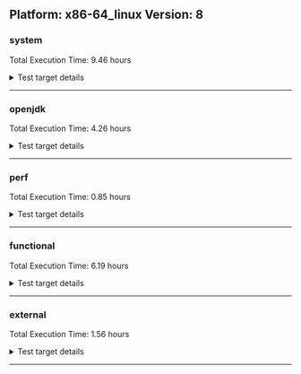 ## Platform: x86-64_linux Version: 8 

###  system
 Total Execution Time:  9.46  hours
<details><summary>Test target details</summary>

| Test Name | Time |
| --- | --- |
| TestJlmRemoteThreadAuth_0 | 750527.00  ms|
| TestIBMJlmRemoteMemoryAuth_SE80_Linux_1 | 749062.00  ms|
| TestIBMJlmRemoteMemoryAuth_SE80_Linux_0 | 747126.00  ms|
| TestJlmRemoteThreadAuth_1 | 739383.00  ms|
| TestJlmRemoteThreadNoAuth_0 | 726700.00  ms|
| TestJlmRemoteThreadNoAuth_1 | 714310.00  ms|
| TestIBMJlmRemoteMemoryNoAuth_SE80_Linux_1 | 709214.00  ms|
| TestIBMJlmRemoteMemoryNoAuth_SE80_Linux_0 | 708973.00  ms|
| MiniMix_aot_5m_0 | 683395.00  ms|
| TestJlmRemoteClassAuth_0 | 677194.00  ms|
| TestJlmRemoteClassAuth_1 | 663857.00  ms|
| TestJlmRemoteClassNoAuth_0 | 660915.00  ms|
| TestJlmRemoteClassNoAuth_1 | 648614.00  ms|
| SharedClasses.SCM23.MultiThreadMultiCL_1 | 617455.00  ms|
| SharedClasses.SCM23.MultiThreadMultiCL_0 | 611040.00  ms|
| SharedClasses.SCM23.MultiCL_0 | 506719.00  ms|
| SharedClasses.SCM23.MultiCL_1 | 459439.00  ms|
| ConcurrentLoadTest_5m_0 | 348553.00  ms|
| ConcurrentLoadTest_5m_1 | 348072.00  ms|
| MiniMix_5m_0 | 344667.00  ms|
| MiniMix_5m_1 | 342847.00  ms|
| MiniMix_5min_jdk8_0 | 339996.00  ms|
| DBBLoadTest_5m_0 | 309862.00  ms|
| DBBLoadTest_5m_1 | 309624.00  ms|
| NioLoadTest_5m_0 | 309441.00  ms|
| NioLoadTest_5m_1 | 308815.00  ms|
| LambdaLoadTest_J9_5m_0 | 304618.00  ms|
| LambdaLoadTest_J9_5m_1 | 304617.00  ms|
| LambdaLoadTest_CS_5m_0 | 304376.00  ms|
| MauveSingleInvocLoad_J9_5m_1 | 304347.00  ms|
| MauveSingleThrdLoad_J9_5m_0 | 304288.00  ms|
| MauveSingleInvocLoad_J9_5m_0 | 304278.00  ms|
| MauveSingleThrdLoad_J9_5m_1 | 304247.00  ms|
| LangLoadTest_5m_0 | 304137.00  ms|
| DaaLoadTest_daa1_5m_0 | 304058.00  ms|
| DaaLoadTest_daa1_5m_1 | 303953.00  ms|
| DaaLoadTest_daa2_5m_1 | 303949.00  ms|
| HeapHogLoadTest_5m_1 | 303927.00  ms|
| DaaLoadTest_daa1_CS_5m_0 | 303917.00  ms|
| ClassLoadingTest_CS_5m_0 | 303848.00  ms|
| DaaLoadTest_daa2_5m_0 | 303793.00  ms|
| DaaLoadTest_all_CS_5m_0 | 303759.00  ms|
| DaaLoadTest_daa2_CS_5m_0 | 303677.00  ms|
| DaaLoadTest_all_5m_0 | 303631.00  ms|
| DaaLoadTest_all_5m_1 | 303623.00  ms|
| HeapHogLoadTest_5m_0 | 303586.00  ms|
| DaaLoadTest_daa3_5m_0 | 303552.00  ms|
| ObjectTreeLoadTest_5m_0 | 303542.00  ms|
| MathLoadTest_autosimd_CS_5m_0 | 303464.00  ms|
| DaaLoadTest_daa3_5m_1 | 303454.00  ms|
| MathLoadTest_all_CS_5m_0 | 303432.00  ms|
| DaaLoadTest_daa3_CS_5m_0 | 303382.00  ms|
| MathLoadTest_bigdecimal_CS_5m_0 | 303349.00  ms|
| ObjectTreeLoadTest_5m_1 | 303201.00  ms|
| MauveMultiThrdLoad_5m_1 | 303191.00  ms|
| MauveMultiThrdLoad_5m_0 | 303123.00  ms|
| MathLoadTest_all_5m_1 | 303084.00  ms|
| MathLoadTest_all_5m_0 | 303076.00  ms|
| MauveSingleThrdLoad_HS_5m_0 | 302945.00  ms|
| MauveSingleThrdLoad_HS_5m_1 | 302898.00  ms|
| LambdaLoadTest_HS_5m_0 | 302805.00  ms|
| ClassLoadingTest_5m_1 | 302802.00  ms|
| MauveSingleInvocLoad_HS_5m_0 | 302795.00  ms|
| MauveSingleInvocLoad_HS_5m_1 | 302782.00  ms|
| MathLoadTest_autosimd_5m_1 | 302755.00  ms|
| MathLoadTest_bigdecimal_5m_1 | 302741.00  ms|
| ClassLoadingTest_5m_0 | 302722.00  ms|
| MathLoadTest_autosimd_5m_0 | 302700.00  ms|
| MathLoadTest_bigdecimal_5m_0 | 302695.00  ms|
| LambdaLoadTest_HS_5m_1 | 302673.00  ms|
| LangLoadTest_5m_1 | 301449.00  ms|
| UtilLoadTest_5m_0 | 294138.00  ms|
| UtilLoadTest_5m_1 | 294115.00  ms|
| SharedClasses.SCM01.MultiThreadMultiCL_1 | 270005.00  ms|
| HCRLateAttachWorkload_0 | 265465.00  ms|
| HCRLateAttachWorkload_1 | 258864.00  ms|
| SharedClasses.SCM01.MultiThreadMultiCL_0 | 254239.00  ms|
| SharedClasses.SCM23.MultiThread_0 | 252165.00  ms|
| SharedClasses.SCM23.MultiThread_1 | 238577.00  ms|
| TestJlmRemoteMemoryAuth_0 | 205657.00  ms|
| TestJlmRemoteMemoryNoAuth_0 | 193947.00  ms|
| TestJlmRemoteMemoryAuth_1 | 191002.00  ms|
| TestJlmRemoteMemoryNoAuth_1 | 180914.00  ms|
| ConcurrentLoadTest_0 | 165425.00  ms|
| TestJlmRemoteNotifierProxyAuth_0 | 148695.00  ms|
| TestJlmRemoteNotifierProxyAuth_1 | 146176.00  ms|
| SharedClasses.SCM01.SingleCL_0 | 136495.00  ms|
| NioLoadTest_0 | 135905.00  ms|
| SharedClassesAPI_0 | 135678.00  ms|
| SharedClassesAPI_1 | 131887.00  ms|
| SC_Softmx_UpDown_1 | 119411.00  ms|
| SC_Softmx_UpDown_0 | 119238.00  ms|
| SC_Softmx_Increase_1 | 109189.00  ms|
| SC_Softmx_Increase_0 | 108882.00  ms|
| SC_Softmx_JitAot_Linux_0 | 106855.00  ms|
| SC_Softmx_JitAot_Linux_1 | 104853.00  ms|
| SharedClasses.SCM01.MultiCL_0 | 104775.00  ms|
| MathLoadTest_all_0 | 104656.00  ms|
| SharedClasses.SCM01.MultiCL_1 | 103950.00  ms|
| SharedClasses.SCM01.MultiThread_0 | 75041.00  ms|
| MauveMultiThrdLoad_0 | 69778.00  ms|
| SharedClasses.SCM01.MultiThread_1 | 69701.00  ms|
| TestIBMJlmRemoteClassAuth_SE80_Linux_0 | 64729.00  ms|
| TestIBMJlmRemoteClassAuth_SE80_Linux_1 | 64155.00  ms|
| MathLoadTest_bigdecimal_0 | 63211.00  ms|
| MauveSingleThrdLoad_HS_0 | 56932.00  ms|
| ParallelStreamsLoadTest_CS_0 | 48761.00  ms|
| SharedClasses.SCM23.SingleCL_0 | 48498.00  ms|
| ParallelStreamsLoadTest_J9_0 | 46532.00  ms|
| SharedClasses.SCM23.SingleCL_1 | 45570.00  ms|
| ParallelStreamsLoadTest_J9_1 | 44896.00  ms|
| TestIBMJlmRemoteClassNoAuth_SE80_Linux_0 | 44878.00  ms|
| TestIBMJlmRemoteClassNoAuth_SE80_Linux_1 | 44085.00  ms|
| ClassLoadingTest_0 | 42823.00  ms|
| LockingLoadTest_0 | 32784.00  ms|
| LockingLoadTest_1 | 32137.00  ms|
| SharedClasses.SCM01.SingleCL_1 | 31843.00  ms|
| SharedClassesWorkload_1 | 28795.00  ms|
| SharedClassesWorkload_0 | 28785.00  ms|
| TestJlmLocal_0 | 27223.00  ms|
| TestJlmLocal_1 | 26758.00  ms|
| ParallelStreamsLoadTest_HS_1 | 26080.00  ms|
| ParallelStreamsLoadTest_HS_0 | 24172.00  ms|
| OAuthTest_0 | 18942.00  ms|
| LangLoadTest_0 | 16313.00  ms|
| UtilLoadTest_0 | 12852.00  ms|
| DirectByteBufferLoadTest_0 | 8383.00  ms|
| MauveSingleInvocLoad_HS_0 | 5206.00  ms|
| MathLoadTest_autosimd_0 | 5193.00  ms|
| jcstress_SampleTestBench_0 | 4789.00  ms|
| LambdaLoadTest_Hotspot_0 | 2254.00  ms|
| TestIBMJlmLocal_0 | 2194.00  ms|
| TestIBMJlmLocal_1 | 2132.00  ms|
| MachineInfo_0 | 532.00  ms|
| UtilLoadTest_2 | 29.00  ms|
| ConcurrentLoadTest_1 | 29.00  ms|
| LangLoadTest_2 | 29.00  ms|
| UtilLoadTest_1 | 29.00  ms|
| ConcurrentLoadTest_2 | 29.00  ms|
| MathLoadTest_all_2 | 29.00  ms|
| MathLoadTest_all_1 | 29.00  ms|
| DirectByteBufferLoadTest_2 | 29.00  ms|
| LangLoadTest_1 | 29.00  ms|
| DirectByteBufferLoadTest_1 | 28.00  ms|
| ClassLoadingTest_2 | 22.00  ms|
| NioLoadTest_2 | 22.00  ms|
| MauveSingleThrdLoad_HS_2 | 22.00  ms|
| NioLoadTest_1 | 21.00  ms|
| MathLoadTest_bigdecimal_1 | 20.00  ms|
| LambdaLoadTest_Hotspot_1 | 20.00  ms|
| JdiTest_1 | 19.00  ms|
| JdiTest_0 | 19.00  ms|
| JdiTest_2 | 19.00  ms|
| MauveMultiThrdLoad_2 | 19.00  ms|
| MathLoadTest_bigdecimal_2 | 19.00  ms|
| MathLoadTest_autosimd_1 | 19.00  ms|
| TestJlmRemoteMemoryAuth_2 | 18.00  ms|
| TestJlmRemoteMemoryNoAuth_2 | 18.00  ms|
| MauveSingleThrdLoad_HS_1 | 18.00  ms|
| MauveMultiThrdLoad_CS_5m_0 | 17.00  ms|
| MauveSingleInvocLoad_CS_5m_0 | 17.00  ms|
| ClassLoadingTest_1 | 17.00  ms|
| MathLoadTest_autosimd_2 | 17.00  ms|
| MauveSingleInvocLoad_HS_2 | 17.00  ms|
| MauveMultiThrdLoad_1 | 17.00  ms|
| LambdaLoadTest_Hotspot_2 | 17.00  ms|
| MauveSingleThrdLoad_CS_5m_0 | 16.00  ms|
| MauveSingleInvocLoad_HS_1 | 16.00  ms|
| MathLoadTest_bigdecimal_5m_2 | 15.00  ms|
| MauveSingleInvocLoad_HS_5m_2 | 15.00  ms|
| NioLoadTest_5m_2 | 15.00  ms|
| LambdaLoadTest_HS_5m_2 | 15.00  ms|
| MathLoadTest_all_5m_2 | 15.00  ms|
| MauveSingleThrdLoad_HS_5m_2 | 15.00  ms|
| MathLoadTest_autosimd_5m_2 | 15.00  ms|
| ParallelStreamsLoadTest_HS_2 | 14.00  ms|
| TestJlmRemoteNotifierProxyAuth_2 | 14.00  ms|
| TestIBMJlmRemoteClassAuth_SE80_0 | 14.00  ms|
| TestJlmLocal_2 | 14.00  ms|
| ClassLoadingTest_5m_2 | 14.00  ms|
| LangLoadTest_5m_2 | 14.00  ms|
| LockingLoadTest_2 | 14.00  ms|
| TestJlmRemoteThreadAuth_2 | 14.00  ms|
| MauveMultiThrdLoad_5m_2 | 14.00  ms|
| TestJlmRemoteClassAuth_2 | 14.00  ms|
| TestJlmRemoteClassNoAuth_2 | 14.00  ms|
| TestJlmRemoteThreadNoAuth_2 | 14.00  ms|
| UtilLoadTest_5m_2 | 14.00  ms|
| ConcurrentLoadTest_5m_2 | 14.00  ms|
| HCRLateAttachWorkload_2 | 14.00  ms|
| MiniMix_5m_2 | 14.00  ms|
| DBBLoadTest_5m_2 | 13.00  ms|
| TestIBMJlmRemoteClassNoAuth_SE80_1 | 13.00  ms|
| TestIBMJlmRemoteMemoryAuth_SE80_1 | 13.00  ms|
| TestIBMJlmRemoteClassAuth_SE80_1 | 13.00  ms|
| TestIBMJlmRemoteClassNoAuth_SE80_0 | 13.00  ms|
| TestIBMJlmRemoteMemoryNoAuth_SE80_0 | 13.00  ms|
| TestIBMJlmRemoteMemoryAuth_SE80_0 | 12.00  ms|
| TestIBMJlmRemoteMemoryNoAuth_SE80_1 | 12.00  ms|
| SC_Softmx_JitAot_0 | 12.00  ms|
| SC_Softmx_JitAot_1 | 12.00  ms|
</details>

---

###  openjdk
 Total Execution Time:  4.26  hours
<details><summary>Test target details</summary>

| Test Name | Time |
| --- | --- |
| jdk_security3_1 | 1005600.00  ms|
| jdk_security3_0 | 998260.00  ms|
| hotspot_jre_1 | 876624.00  ms|
| hotspot_jre_0 | 805754.00  ms|
| jdk_jfr_0 | 675974.00  ms|
| jdk_util_0 | 674450.00  ms|
| jdk_util_1 | 668450.00  ms|
| jdk_other_1 | 642613.00  ms|
| jdk_other_0 | 600962.00  ms|
| jdk_jfr_1 | 589031.00  ms|
| jdk_nio_0 | 375643.00  ms|
| dragonwell8_elastic-heap_hotspot_0 | 370550.00  ms|
| jdk_rmi_1 | 367770.00  ms|
| jdk_net_1 | 349042.00  ms|
| jdk_rmi_0 | 339552.00  ms|
| jdk_net_0 | 326950.00  ms|
| jdk_nio_1 | 319295.00  ms|
| hotspot_custom_0 | 303627.00  ms|
| hotspot_custom_1 | 303327.00  ms|
| jdk_lang_1 | 258833.00  ms|
| jdk_jmx_0 | 240671.00  ms|
| jdk_lang_0 | 237520.00  ms|
| jdk_tools_1 | 222210.00  ms|
| jdk_tools_0 | 216656.00  ms|
| jdk_security4_1 | 191545.00  ms|
| jdk_jmx_1 | 190984.00  ms|
| jdk_security4_0 | 189210.00  ms|
| jdk_beans_1 | 186178.00  ms|
| jdk_jdi_jdk8_0 | 182319.00  ms|
| jdk_jdi_jdk8_1 | 181207.00  ms|
| jdk_beans_0 | 180316.00  ms|
| jdk_instrument_0 | 163924.00  ms|
| dragonwell8_jwarmup_hotspot_0 | 137831.00  ms|
| jdk_imageio_0 | 132709.00  ms|
| jdk_imageio_1 | 132346.00  ms|
| jdk_security1_0 | 121351.00  ms|
| jdk_math_0 | 117335.00  ms|
| jdk_instrument_1 | 116031.00  ms|
| jdk_math_1 | 113238.00  ms|
| jdk_security2_0 | 103415.00  ms|
| jdk_jdi_0 | 100802.00  ms|
| jdk_security2_1 | 98075.00  ms|
| jdk_time_0 | 96945.00  ms|
| jdk_security1_1 | 96602.00  ms|
| jdk_time_1 | 83377.00  ms|
| jdk_io_1 | 63766.00  ms|
| jdk_management_0 | 62940.00  ms|
| jdk_io_0 | 62473.00  ms|
| dragonwell8_feature_jdk0_0 | 61873.00  ms|
| dragonwell8_elastic-heap_jdk_0 | 56788.00  ms|
| jdk_management_1 | 52694.00  ms|
| dragonwell8_feature_jdk1_0 | 47384.00  ms|
| jdk_text_1 | 43821.00  ms|
| dragonwell8_tenant_hotspot_0 | 39720.00  ms|
| jdk_text_0 | 39506.00  ms|
| dragonwell8_tenant_jdk_0 | 26306.00  ms|
| jdk_custom_0 | 23113.00  ms|
| dragonwell8_feature_jdk2_0 | 22833.00  ms|
| jdk_custom_1 | 21872.00  ms|
| dragonwell8_feature_jdk3_0 | 9058.00  ms|
| langtools_custom_1 | 5198.00  ms|
| langtools_custom_0 | 5006.00  ms|
| hotspot_compiler_0 | 2666.00  ms|
| hotspot_runtime_0 | 2648.00  ms|
| hotspot_runtime_1 | 2606.00  ms|
| hotspot_serviceability_0 | 2496.00  ms|
| hotspot_compiler_1 | 2488.00  ms|
| hotspot_gc_0 | 2445.00  ms|
| hotspot_gc_1 | 2435.00  ms|
| hotspot_serviceability_1 | 2295.00  ms|
| hotspot_all_0 | 1629.00  ms|
| jdk_swing_2 | 26.00  ms|
| jdk_swing_0 | 25.00  ms|
| jdk_2d_1 | 24.00  ms|
| jdk_awt_0 | 24.00  ms|
| jdk_awt_2 | 24.00  ms|
| jdk_sound_1 | 24.00  ms|
| hotspot_serviceability_2 | 21.00  ms|
| jdk_time_2 | 20.00  ms|
| jdk_management_2 | 20.00  ms|
| hotspot_jre_2 | 19.00  ms|
| jdk_jfr_2 | 19.00  ms|
| jdk_2d_0 | 18.00  ms|
| jdk_rmi_2 | 18.00  ms|
| jdk_2d_2 | 18.00  ms|
| jdk_instrument_2 | 18.00  ms|
| jdk_security4_2 | 18.00  ms|
| jdk_nio_2 | 18.00  ms|
| jdk_security2_2 | 17.00  ms|
| jdk_awt_1 | 17.00  ms|
| jdk_custom_2 | 16.00  ms|
| jdk_jdi_jdk8_2 | 16.00  ms|
| langtools_custom_2 | 16.00  ms|
| jdk_sound_0 | 16.00  ms|
| jdk_math_2 | 16.00  ms|
| jdk_sound_2 | 16.00  ms|
| hotspot_compiler_2 | 16.00  ms|
| jdk_swing_1 | 15.00  ms|
| jdk_lang_2 | 15.00  ms|
| jdk_util_2 | 15.00  ms|
| hotspot_custom_2 | 15.00  ms|
| hotspot_gc_2 | 14.00  ms|
| jdk_net_2 | 14.00  ms|
| jdk_jmx_2 | 14.00  ms|
| jdk_io_2 | 13.00  ms|
| jdk_beans_2 | 13.00  ms|
| jdk_tools_2 | 13.00  ms|
| jdk_security1_2 | 13.00  ms|
| jdk_security3_2 | 13.00  ms|
| jdk_imageio_2 | 13.00  ms|
| jdk_other_2 | 12.00  ms|
| jdk_text_2 | 11.00  ms|
| hotspot_runtime_2 | 11.00  ms|
| hotspot_all_2 | 10.00  ms|
| jdk_jdi_2 | 10.00  ms|
| hotspot_all_1 | 9.00  ms|
| jdk_jdi_1 | 9.00  ms|
</details>

---

###  perf
 Total Execution Time:  0.85  hours
<details><summary>Test target details</summary>

| Test Name | Time |
| --- | --- |
| IdleMicrobenchmark_J9_0 | 395657.00  ms|
| IdleMicrobenchmark_HS_0 | 393632.00  ms|
| renaissance-movie-lens_0 | 331428.00  ms|
| renaissance-als_0 | 299285.00  ms|
| renaissance-fj-kmeans_0 | 248977.00  ms|
| renaissance-future-genetic_0 | 221219.00  ms|
| renaissance-db-shootout_0 | 196697.00  ms|
| renaissance-chi-square_0 | 141967.00  ms|
| renaissance-gauss-mix_0 | 133770.00  ms|
| renaissance-mnemonics_0 | 130939.00  ms|
| renaissance-par-mnemonics_0 | 117765.00  ms|
| renaissance-dec-tree_0 | 106627.00  ms|
| renaissance-philosophers_0 | 81108.00  ms|
| renaissance-finagle-http_0 | 68391.00  ms|
| renaissance-log-regression_0 | 60206.00  ms|
| renaissance-scala-kmeans_0 | 47363.00  ms|
| dacapo-eclipse_0 | 35285.00  ms|
| dacapo-h2_0 | 16825.00  ms|
| dacapo-jython_0 | 14936.00  ms|
| dacapo-avrora_0 | 6986.00  ms|
| dacapo-sunflow_0 | 5454.00  ms|
| dacapo-xalan_0 | 4480.00  ms|
| dacapo-pmd_0 | 3202.00  ms|
| dacapo-fop_0 | 2351.00  ms|
| dacapo-luindex_0 | 2078.00  ms|
| renaissance-finagle-chirper_0 | 18.00  ms|
| renaissance-akka-uct_0 | 17.00  ms|
| dacapo-lusearch-fix_0 | 16.00  ms|
| dacapo-tomcat_0 | 15.00  ms|
| renaissance-naive-bayes_0 | 12.00  ms|
</details>

---

###  functional
 Total Execution Time:  6.19  hours
<details><summary>Test target details</summary>

| Test Name | Time |
| --- | --- |
| cmdLineTester_vmRuntimeState_0 | 1330756.00  ms|
| SyntheticGCWorkload_concurrentSlackAuto_100k_J9_0 | 1209202.00  ms|
| SyntheticGCWorkload_concurrentSlackAuto_10M_J9_0 | 1208234.00  ms|
| testJITServer_0 | 703106.00  ms|
| testJITServer_1 | 702865.00  ms|
| testSoftMxDisclaimMemory_3 | 662206.00  ms|
| testSCCacheManagement_0 | 632073.00  ms|
| testSoftMxDisclaimMemory_LP4k_3 | 618493.00  ms|
| testDefaultDisclaimMemory_3 | 617324.00  ms|
| SyntheticGCWorkload_DoubleMap_J9_0 | 600649.00  ms|
| threadMXBeanTestSuite2_1 | 343284.00  ms|
| threadMXBeanTestSuite2_2 | 341683.00  ms|
| threadMXBeanTestSuite2_3 | 340809.00  ms|
| threadMXBeanTestSuite2_0 | 340425.00  ms|
| cmdLineTester_GCRegressionTests_3 | 254216.00  ms|
| cmdLineTester_GCRegressionTests_2 | 251909.00  ms|
| cmdLineTester_GCRegressionTests_0 | 250421.00  ms|
| cmdLineTester_GCRegressionTests_1 | 249927.00  ms|
| cmdLineTester_jvmtitests_hcr_OSRG_nongold_SE80_2 | 227467.00  ms|
| cmdLineTester_jvmtitests_hcr_SE80_3 | 202973.00  ms|
| cmdLineTester_jvmtitests_hcr_OSRG_nongold_SE80_0 | 189026.00  ms|
| cmdLineTester_verbosetest_4 | 184510.00  ms|
| J9vmTest_1 | 174797.00  ms|
| J9vmTest_3 | 171736.00  ms|
| J9vmTest_2 | 171397.00  ms|
| J9vmTest_4 | 167093.00  ms|
| J9vmTest_0 | 166287.00  ms|
| cmdLineTester_verbosetest_5 | 164149.00  ms|
| J9vmTest_5 | 160811.00  ms|
| cmdLineTester_jvmtitests_hcr_OSRG_nongold_SE80_3 | 126225.00  ms|
| cmdLineTester_jvmtitests_hcr_OSRG_nongold_SE80_4 | 125991.00  ms|
| cmdLineTester_jvmtitests_hcr_OSRG_nongold_SE80_1 | 125501.00  ms|
| jit_tr_0 | 123544.00  ms|
| TestArrayCopy_1 | 121027.00  ms|
| TestArrayCopy_3 | 121023.00  ms|
| TestArrayCopy_openj9_none_SCC_0 | 121016.00  ms|
| TestArrayCopy_2 | 121011.00  ms|
| TestArrayCopy_openj9_none_SCC_1 | 120996.00  ms|
| TestArrayCopy_openj9_none_SCC_3 | 120972.00  ms|
| TestArrayCopy_0 | 120966.00  ms|
| TestArrayCopy_openj9_none_SCC_2 | 120957.00  ms|
| SharedCPEntryInvokerTests_2 | 120762.00  ms|
| cmdLineTester_verbosetest_1 | 117339.00  ms|
| cmdLineTester_verbosetest_6 | 104717.00  ms|
| cmdLineTester_verbosetest_2 | 99159.00  ms|
| MBCS_Tests_charsets8_0 | 95528.00  ms|
| cmdLineTester_verbosetest_3 | 91971.00  ms|
| cmdLineTester_verbosetest_0 | 91565.00  ms|
| MBCS_Tests_charsets_0 | 89375.00  ms|
| cmdLineTester_decompilationTests_nongold_1 | 88525.00  ms|
| cmdLineTester_fieldwatchtests_0 | 85977.00  ms|
| cmdLineTester_decompilationTests_0 | 84424.00  ms|
| cmdLineTester_decompilationTests_nongold_2 | 84360.00  ms|
| gc_rwlocktest_0 | 80254.00  ms|
| cmdLineTester_pltest_j9sig_ext_0 | 78327.00  ms|
| cmdLineTester_decompilationTests_1 | 77689.00  ms|
| cmdLineTester_jvmtitests_5 | 72608.00  ms|
| cmdLineTester_jvmtitests_4 | 72188.00  ms|
| cmdLineTester_pltest_0 | 69639.00  ms|
| testSoftMxDisclaimMemory_2 | 67401.00  ms|
| testOSMXBeanLocal_1 | 65968.00  ms|
| testOSMXBeanLocal_0 | 65914.00  ms|
| cmdLineTester_classesdbgddrext_0 | 63132.00  ms|
| cmdLineTester_shrcdbgddrext_0 | 63087.00  ms|
| cmdLineTester_shrcdbgddrext_1 | 61842.00  ms|
| testGuestOSMXBeanRemote_1 | 61331.00  ms|
| testOSMXBeanRemote_1 | 61318.00  ms|
| regressionBucketDefault_0 | 61223.00  ms|
| testGuestOSMXBeanRemote_0 | 61179.00  ms|
| testOSMXBeanRemote_0 | 61172.00  ms|
| regressionBucketDefault_1 | 61170.00  ms|
| cmdLineTester_loopReduction_0 | 60177.00  ms|
| cmdLineTester_classesdbgddrext_1 | 59757.00  ms|
| cmdLineTester_jvmtitests_8 | 57285.00  ms|
| cmdLineTester_jvmtitests_7 | 56439.00  ms|
| cmdLineTester_jvmtitests_0 | 56048.00  ms|
| cmdLineTester_jvmtitests_6 | 55671.00  ms|
| StringPeepholeTest_0 | 53290.00  ms|
| testSoftMxDisclaimMemory_1 | 52074.00  ms|
| jit_hw_0 | 51889.00  ms|
| cmdLineTester_jython_6 | 50772.00  ms|
| cmdLineTester_jython_3 | 50400.00  ms|
| cmdLineTester_decompilationTests_nongold_3 | 49554.00  ms|
| testSoftMxDisclaimMemory_LP4k_1 | 49406.00  ms|
| testvmcheck_3 | 49022.00  ms|
| testvmcheck_6 | 48678.00  ms|
| testvmcheck_5 | 48307.00  ms|
| cmdLineTester_decompilationTests_nongold_0 | 48131.00  ms|
| JCL_Test_SE80_2 | 48090.00  ms|
| testvmcheck_2 | 47982.00  ms|
| testvmcheck_1 | 47970.00  ms|
| testvmcheck_0 | 47687.00  ms|
| testvmcheck_4 | 47651.00  ms|
| JCL_Test_SE80_0 | 47268.00  ms|
| JCL_Test_SE80_1 | 46609.00  ms|
| testSoftMxDisclaimMemory_LP4k_2 | 40932.00  ms|
| ThreadRegressionTests_3 | 40676.00  ms|
| ThreadRegressionTests_2 | 40644.00  ms|
| ThreadRegressionTests_0 | 40497.00  ms|
| ThreadRegressionTests_4 | 40467.00  ms|
| jsr292Test_JitCount0_jdk8_0 | 39857.00  ms|
| SCURLClassLoaderTests_SE80_0 | 39379.00  ms|
| SCURLClassLoaderNPTests_SE80_0 | 39114.00  ms|
| cmdLineTester_jvmtitests_2 | 38841.00  ms|
| SCURLClassLoaderNPTests_SE80_1 | 38776.00  ms|
| SCURLClassLoaderTests_SE80_1 | 38712.00  ms|
| cmdLineTester_jvmtitests_1 | 38612.00  ms|
| jit_vich_0 | 38159.00  ms|
| TestFlushReflectionCache_SE80_2 | 38132.00  ms|
| SharedClassesSysVTesting_0 | 37827.00  ms|
| cmdLineTester_jvmtitests_debug_1 | 36497.00  ms|
| cmdLineTester_jvmtitests_debug_openj9_none_SCC_1 | 35906.00  ms|
| threadMXBeanTestSuite1_6 | 35415.00  ms|
| threadMXBeanTestSuite1_7 | 35299.00  ms|
| threadMXBeanTestSuite1_4 | 34927.00  ms|
| threadMXBeanTestSuite1_5 | 34680.00  ms|
| threadMXBeanTimedParkTest_2 | 34456.00  ms|
| threadMXBeanTimedParkTest_1 | 34424.00  ms|
| threadMXBeanTimedParkTest_0 | 34334.00  ms|
| threadMXBeanTimedParkTest_3 | 34300.00  ms|
| TestAttachAPI_SE80_0 | 33673.00  ms|
| cmdLineTester_jvmtitests_debug_10 | 33014.00  ms|
| cmdLineTester_jvmtitests_debug_4 | 32839.00  ms|
| cmdLineTester_jvmtitests_debug_5 | 32586.00  ms|
| TestRefreshGCSpecialClassesCache_BCI_EXTENDED_HCR_JIT_ON_SE80_0 | 32565.00  ms|
| TestRefreshGCSpecialClassesCache_BCI_FAST_HCR_JIT_ON_SE80_0 | 32166.00  ms|
| cmdLineTester_jvmtitests_debug_8 | 32085.00  ms|
| cmdLineTester_jvmtitests_debug_3 | 31817.00  ms|
| cmdLineTester_jvmtitests_debug_6 | 31812.00  ms|
| cmdLineTester_jvmtitests_debug_openj9_none_SCC_3 | 31750.00  ms|
| cmdLineTester_jvmtitests_hcr_SE80_6 | 31706.00  ms|
| cmdLineTester_jvmtitests_debug_11 | 31676.00  ms|
| cmdLineTester_jvmtitests_debug_openj9_none_SCC_4 | 31659.00  ms|
| cmdLineTester_jvmtitests_hcr_SE80_7 | 31416.00  ms|
| cmdLineTester_callsitedbgddrext_openj9_0 | 31244.00  ms|
| cmdLineTester_jvmtitests_debug_openj9_none_SCC_5 | 31083.00  ms|
| TestRefreshGCSpecialClassesCache_NOBCI_JIT_ON_SE80_0 | 31023.00  ms|
| cmdLineTester_fastClassHashTable_0 | 30951.00  ms|
| cmdLineTester_jvmtitests_debug_7 | 30770.00  ms|
| cmdLineTester_jvmtitests_debug_openj9_none_SCC_10 | 30711.00  ms|
| cmdLineTester_jvmtitests_debug_openj9_none_SCC_8 | 30619.00  ms|
| cmdLineTester_jvmtitests_debug_openj9_none_SCC_11 | 30425.00  ms|
| cmdLineTester_jvmtitests_debug_openj9_none_SCC_6 | 30384.00  ms|
| cmdLineTester_jvmtitests_debug_openj9_none_SCC_7 | 30026.00  ms|
| testSoftMxDisclaimMemory_LP4k_0 | 28625.00  ms|
| cmdLineTest_J9test_common_0 | 27182.00  ms|
| jit_jar_0 | 26384.00  ms|
| cmdLineTester_jvmtitests_hcr_SE80_4 | 26261.00  ms|
| cmdLineTester_jvmtitests_hcr_SE80_9 | 26190.00  ms|
| cmdLineTester_jvmtitests_hcr_SE80_2 | 26103.00  ms|
| cmdLineTester_jvmtitests_hcr_SE80_8 | 26061.00  ms|
| cmdLineTester_jvmtitests_hcr_SE80_1 | 26011.00  ms|
| TestJcmd_0 | 25956.00  ms|
| cmdLineTester_jvmtitests_hcr_SE80_10 | 25790.00  ms|
| cmdLineTester_jvmtitests_hcr_SE80_0 | 24660.00  ms|
| cmdLineTester_XcheckJNI_0 | 24524.00  ms|
| VmArgumentTests_0 | 24502.00  ms|
| cmdLineTester_locales_0 | 23810.00  ms|
| testRASAPI_0 | 23598.00  ms|
| cmdLineTester_GCRegressionTests_Mode301_0 | 23312.00  ms|
| cmdLineTester_SCHelperCompatTests_unix_0 | 23303.00  ms|
| cmdLineTester_SCHelperCompatTests_unix_1 | 23244.00  ms|
| JCL_Test_JITHelpers_SE80_1 | 22850.00  ms|
| threadMXBeanTestSuite1_1 | 22665.00  ms|
| threadMXBeanTestSuite1_2 | 22628.00  ms|
| threadMXBeanTestSuite1_0 | 22469.00  ms|
| threadMXBeanTestSuite1_3 | 22450.00  ms|
| JCL_Test_JITHelpers_SE80_0 | 21698.00  ms|
| jsr335tests_SE80_0 | 21676.00  ms|
| cmdLineTester_GCRotatingVerboseLogTests_0 | 21398.00  ms|
| cmdLineTester_GCRotatingVerboseLogTests_2 | 21122.00  ms|
| cmdLineTester_GCRotatingVerboseLogTests_3 | 21087.00  ms|
| cmdLineTester_GCRotatingVerboseLogTests_4 | 20987.00  ms|
| cmdLineTester_GCRotatingVerboseLogTests_1 | 20973.00  ms|
| jit_jitt_openj9_none_SCC_2 | 20704.00  ms|
| jit_jitt_array_5 | 20573.00  ms|
| jit_recognizedMethod_1 | 20452.00  ms|
| jit_jitt_openj9_none_SCC_3 | 20372.00  ms|
| jit_jitt_1 | 20341.00  ms|
| jit_jitt_openj9_none_SCC_1 | 20329.00  ms|
| jit_jitt_array_4 | 20153.00  ms|
| cmdLineTester_SCURLHelperTests_80_1 | 20101.00  ms|
| jit_jitt_3 | 20045.00  ms|
| cmdLineTester_SCURLHelperTests_80_0 | 20023.00  ms|
| jit_jitt_openj9_none_SCC_0 | 20000.00  ms|
| jit_jitt_array_0 | 19986.00  ms|
| jit_jitt_array_3 | 19945.00  ms|
| jit_jitt_array_6 | 19934.00  ms|
| jit_jitt_2 | 19922.00  ms|
| jit_jitt_0 | 19801.00  ms|
| jit_jitt_array_2 | 19348.00  ms|
| TestFileLocking_SE80_0 | 18803.00  ms|
| shrtest_linux_SE80_0 | 18104.00  ms|
| shrtest_linux_SE80_1 | 17810.00  ms|
| testDefaultDisclaimMemory_2 | 17666.00  ms|
| testDDRExt_Callsites_0 | 17523.00  ms|
| testJCMMXBeanRemote_SE80_0 | 17474.00  ms|
| testJCMMXBeanRemote_SE80_1 | 17450.00  ms|
| jit_recognizedMethod_3 | 17205.00  ms|
| jsr335tests_SE80_2 | 17059.00  ms|
| stringConcatOptTest_1 | 16726.00  ms|
| jsr335tests_SE80_7 | 16590.00  ms|
| jsr292Test_jdk8_special_0 | 16351.00  ms|
| cmdLineTester_dumpromclasstests_0 | 16277.00  ms|
| jit_recognizedMethod_4 | 16236.00  ms|
| JCL_Test_JITHelpers_SE80_3 | 16081.00  ms|
| testSCCMLTests3_0 | 15989.00  ms|
| TestAttachErrorHandling_SE80_0 | 15980.00  ms|
| jsr292Test_jdk8_0 | 15971.00  ms|
| jit_hw_1 | 15937.00  ms|
| jit_hw_2 | 15671.00  ms|
| testOpenJ9DiagnosticsMXBean_0 | 15601.00  ms|
| testSCCMLTests1_openj9_0 | 15492.00  ms|
| testDefaultDisclaimMemory_1 | 15396.00  ms|
| jit_jitt_array_compress_0 | 15383.00  ms|
| jit_recognizedMethod_2 | 15195.00  ms|
| testSCCMLTests1_openj9_1 | 15169.00  ms|
| jit_jitt_array_compress_1 | 15003.00  ms|
| jit_jitt_array_compress_2 | 14983.00  ms|
| testSoftMxDisclaimMemory_0 | 14971.00  ms|
| testDDRExt_Class_0 | 14945.00  ms|
| stringConcatOptTest_0 | 14901.00  ms|
| testSCCMLTests3_1 | 14852.00  ms|
| jit_jitt_array_1 | 14812.00  ms|
| jit_jitt_array_compress_3 | 14776.00  ms|
| memleaksTest_0 | 14274.00  ms|
| testSCCMLTests2_0 | 14211.00  ms|
| JCL_Test_JITHelpers_SE80_2 | 14154.00  ms|
| testSCCMLTests2_1 | 13872.00  ms|
| jsr335tests_SE80_1 | 13163.00  ms|
| jsr335tests_SE80_3 | 13161.00  ms|
| gcNotificationTest_Metronome_1 | 13075.00  ms|
| gcNotificationTest_Balanced_0 | 13051.00  ms|
| gcNotificationTest_Metronome_0 | 13049.00  ms|
| gcNotificationTest_GenCon_0 | 13043.00  ms|
| gcNotificationTest_Balanced_1 | 13040.00  ms|
| gcNotificationTest_OptAvgpause_0 | 13033.00  ms|
| gcNotificationTest_GenCon_1 | 13025.00  ms|
| gcNotificationTest_OptAvgpause_1 | 13023.00  ms|
| gcNotificationTest_Optthruput_1 | 13018.00  ms|
| gcNotificationTest_Optthruput_0 | 13016.00  ms|
| jit_hwWarm_0 | 12984.00  ms|
| cmdLineTester_GCCheck_2 | 12697.00  ms|
| jsr335tests_SE80_4 | 12330.00  ms|
| testDDRExtJunit_FindExtThread_0 | 12191.00  ms|
| testDDRExtJunit_MonitorsAndDeadlock6_1 | 12123.00  ms|
| testSCCMLTests6_0 | 12041.00  ms|
| testDDRExtJunit_MonitorsAndDeadlock4_1 | 12012.00  ms|
| testDefaultDisclaimMemory_0 | 12000.00  ms|
| testDDRExtJunit_MonitorsAndDeadlock5_1 | 11956.00  ms|
| testDDRExtJunit_MonitorsAndDeadlock1_1 | 11947.00  ms|
| testDDRExtJunit_MonitorsAndDeadlock2_1 | 11899.00  ms|
| testDDRExtJunit_MonitorsAndDeadlock3_1 | 11877.00  ms|
| cmdLineTester_GCCheck_3 | 11604.00  ms|
| testDDRExtJunit_MonitorsAndDeadlock6_0 | 11391.00  ms|
| testDDRExtJunit_MonitorsAndDeadlock1_0 | 11354.00  ms|
| testDDRExtJunit_MonitorsAndDeadlock3_0 | 11346.00  ms|
| testSCCMLTests6_1 | 11332.00  ms|
| testDDRExtJunit_MonitorsAndDeadlock5_0 | 11317.00  ms|
| testDDRExtJunit_MonitorsAndDeadlock4_0 | 11305.00  ms|
| testSoftMxNotDisclaimMemory_1 | 11275.00  ms|
| testDDRExtJunit_MonitorsAndDeadlock2_0 | 11260.00  ms|
| testSoftMxNotDisclaimMemory_2 | 11235.00  ms|
| testSCCMLTests5_0 | 11017.00  ms|
| cmdLineTester_GCCheckMetronome_0 | 10936.00  ms|
| testSoftMxNotDisclaimMemory_0 | 10873.00  ms|
| testDDRExt_SharedClasses_0 | 10766.00  ms|
| jsr335tests_SE80_5 | 10600.00  ms|
| testSCCMLSoftmx_0 | 10582.00  ms|
| JCL_TEST_Java-Security_SE80_0 | 10521.00  ms|
| testSCCMLTests5_1 | 10504.00  ms|
| cmdLineTester_jython_1 | 10437.00  ms|
| cmdLineTester_jython_4 | 10397.00  ms|
| testSCCMLSoftmx_1 | 10370.00  ms|
| testDDRExt_General_0 | 10224.00  ms|
| cmdLineTester_GCCheck_0 | 9508.00  ms|
| SoftmxRASTest1_3 | 8833.00  ms|
| cmdLineTester_GCCheck_1 | 8822.00  ms|
| testSCCMLTests4_0 | 8786.00  ms|
| testSoftMxLocal_3 | 8623.00  ms|
| testSCCMLTests4_1 | 8450.00  ms|
| testSoftMxLocal_LP4k_3 | 8340.00  ms|
| SoftmxRASTest2_3 | 8160.00  ms|
| cmdLineTester_lockWordAlignment_Object_iii_0 | 8131.00  ms|
| cmdLineTester_lockWordAlignment_Object_Standard_0 | 8083.00  ms|
| cmdLineTester_lockWordAlignment_Object_d_0 | 8058.00  ms|
| cmdLineTester_lockWordAlignment_Object_ii_0 | 7983.00  ms|
| testDDRExtJunit_CollisionResilientHashtable_0 | 7976.00  ms|
| cmdLineTester_lockWordAlignment_Object_i_0 | 7925.00  ms|
| testDDRExt_JITExt_0 | 7698.00  ms|
| cmdLineTester_SCCommandLineOptionTests_0 | 7697.00  ms|
| testSCCMLSnapshot_0 | 7602.00  ms|
| cmdLineTester_SCCommandLineOptionTests_1 | 7528.00  ms|
| cmdLineTest_J9test_extended_0 | 7359.00  ms|
| testSCCMLSnapshot_1 | 7236.00  ms|
| TestJps_SE80_0 | 7171.00  ms|
| jsr335tests_SE80_6 | 7165.00  ms|
| testDDRExtJunit_StackMap_0 | 7025.00  ms|
| JLM_Tests_interface_SE80_1 | 6977.00  ms|
| JLM_Tests_interface_SE80_0 | 6955.00  ms|
| gcPolicyNogcOOMTest_0 | 6497.00  ms|
| cmdLineTester_jython_2 | 6103.00  ms|
| testSCCMLAotMethodOperation_0 | 6081.00  ms|
| testSCCMLAotMethodOperation_1 | 6076.00  ms|
| pthreadDestructor_0 | 6024.00  ms|
| pthreadDestructor_1 | 5974.00  ms|
| cmdLineTester_jython_5 | 5944.00  ms|
| jniargtests_1 | 5874.00  ms|
| fibTest_0 | 5635.00  ms|
| cmdLineTester_hangTest_0 | 5597.00  ms|
| UnsafeTests_SE80_2 | 5184.00  ms|
| cmdLineTester_test_0 | 5067.00  ms|
| jniargtests_2 | 5053.00  ms|
| testSoftMxLocal_1 | 4987.00  ms|
| testSoftMxLocal_0 | 4977.00  ms|
| testSoftMxLocal_LP4k_1 | 4934.00  ms|
| testSoftMxLocal_LP4k_0 | 4907.00  ms|
| testSoftMxLocal_LP4k_2 | 4900.00  ms|
| testSoftMxLocal_2 | 4880.00  ms|
| SoftmxRASTest1_0 | 4686.00  ms|
| xlpTests_0 | 4626.00  ms|
| UnsafeTests_SE80_1 | 4620.00  ms|
| UnsafeTests_SE80_0 | 4312.00  ms|
| SoftmxRASTest1_2 | 4191.00  ms|
| SoftmxRASTest1_1 | 4079.00  ms|
| gcPolicyNogcTest_1 | 4036.00  ms|
| HashPerformance_0 | 4008.00  ms|
| gcPolicyNogcTest_0 | 3855.00  ms|
| cmdLineTester_xlogTests_0 | 3812.00  ms|
| MBCS_Tests_urlclassloader_ja_JP_linux_0 | 3737.00  ms|
| xlpTests_1 | 3736.00  ms|
| cmdLineTester_DataHelperTests_0 | 3654.00  ms|
| cmdLineTester_DataHelperTests_1 | 3638.00  ms|
| testJCMMXBeanLocal_SE80_0 | 3633.00  ms|
| testJCMMXBeanLocal_SE80_1 | 3569.00  ms|
| xlpCodeCacheTests_1 | 3513.00  ms|
| AttachAPISanity_SE80_0 | 3503.00  ms|
| cmdLineTest_gpTest_0 | 3467.00  ms|
| testCompilerArguments_0 | 3404.00  ms|
| CDSAdaptorTest_0 | 3264.00  ms|
| testContendedClassLoading_0 | 3204.00  ms|
| finalizerTest_0 | 3113.00  ms|
| cmdLineTester_jython_0 | 3105.00  ms|
| SecurityTests_0 | 3095.00  ms|
| SoftmxRASTest2_0 | 3039.00  ms|
| j9vmClassUnloading_0 | 2856.00  ms|
| xlpCodeCacheTests_3 | 2832.00  ms|
| j9vmClassUnloading_1 | 2821.00  ms|
| cmdLineTester_StoreFilterTests_unix_0 | 2720.00  ms|
| testSoftMxDisclaimMemory_GC_3 | 2679.00  ms|
| j9vmClassUnloading_3 | 2640.00  ms|
| SoftmxRASTest2_1 | 2623.00  ms|
| MBCS_Tests_annotation_ja_JP_linux_0 | 2615.00  ms|
| MBCS_Tests_annotation_ko_KR_linux_0 | 2584.00  ms|
| MBCS_Tests_urlclassloader_zh_CN_linux_0 | 2550.00  ms|
| MBCS_Tests_annotation_zh_CN_linux_0 | 2542.00  ms|
| cmdLineTester_reflectCache_0 | 2531.00  ms|
| SharedCPEntryInvokerTests_0 | 2530.00  ms|
| MBCS_Tests_annotation_zh_TW_linux_0 | 2524.00  ms|
| MBCS_Tests_urlclassloader_zh_TW_linux_0 | 2523.00  ms|
| SoftmxRASTest2_2 | 2517.00  ms|
| SharedCPEntryInvokerTests_1 | 2479.00  ms|
| j9vmClassUnloading_2 | 2459.00  ms|
| xlpCodeCacheTests_2 | 2421.00  ms|
| xlpCodeCacheTests_0 | 2419.00  ms|
| jit_ra_0 | 2246.00  ms|
| TestJstack_SE80_0 | 2195.00  ms|
| HashConsistency_0 | 2144.00  ms|
| TestJmap_SE80_0 | 2127.00  ms|
| j9vmClassUnloading_4 | 2106.00  ms|
| TestManagementAgent_SE80_0 | 2080.00  ms|
| memoryMXBeanShutdownTest_0 | 2024.00  ms|
| MBCS_Tests_urlclassloader_ko_KR_linux_0 | 2017.00  ms|
| j9vmClassUnloading_5 | 2005.00  ms|
| testCpuUtilization_testSingleCpuLoadObject_0 | 1986.00  ms|
| testCpuUtilization_testMxBean_0 | 1974.00  ms|
| JCL_TEST_MathMethods_0 | 1971.00  ms|
| cmdLineTester_J9securityTests_SE80_0 | 1950.00  ms|
| memoryCategories_0 | 1939.00  ms|
| floatSanityTests_2 | 1911.00  ms|
| TestSunAttachClasses_SE80_0 | 1905.00  ms|
| floatSanityTests_0 | 1852.00  ms|
| MBCS_Tests_coin_ko_KR_linux_0 | 1829.00  ms|
| MBCS_Tests_coin_ja_JP_linux_0 | 1818.00  ms|
| cmdLineTester_bootStrapStaticVerify_0 | 1793.00  ms|
| MBCS_Tests_coin_zh_TW_linux_0 | 1790.00  ms|
| MBCS_Tests_coin_zh_CN_linux_0 | 1780.00  ms|
| floatSanityTests_1 | 1773.00  ms|
| cmdLineTest_sigabrtHandlingTest_0 | 1755.00  ms|
| cmdLineTest_sigxfszHandlingTest_0 | 1740.00  ms|
| cmdLineTester_jep178_staticLinking_SE80_0 | 1738.00  ms|
| testClassLoadingDelegation_0 | 1708.00  ms|
| jsr335_interfacePrivateMethod_0 | 1695.00  ms|
| gcPolicyNogcOOMTest_1 | 1681.00  ms|
| TestSoftMxCallBackExtend_0 | 1600.00  ms|
| cmdLineTester_VerboseVerification_0 | 1599.00  ms|
| cmdLineTester_javaAssertions_0 | 1594.00  ms|
| cmdLineTester_ShareClassesSimpleSanity_0 | 1587.00  ms|
| MBCS_Tests_jdbc41_ja_JP_linux_0 | 1582.00  ms|
| testSCCMLExpireAndListALLCaches_0 | 1580.00  ms|
| MBCS_Tests_jdbc41_ko_KR_linux_0 | 1566.00  ms|
| TestAttachAPIEnabling_SE80_0 | 1561.00  ms|
| cmdLineTester_ShareClassesSimpleSanity_1 | 1557.00  ms|
| MBCS_Tests_jdbc41_zh_CN_linux_0 | 1548.00  ms|
| TestSoftMxCallBackExtend_1 | 1530.00  ms|
| testXXArgumentTesting_j9_3 | 1526.00  ms|
| testXXArgumentTesting_j9_4 | 1524.00  ms|
| jit_recognizedMethod_0 | 1524.00  ms|
| testXXArgumentTesting_j9_0 | 1524.00  ms|
| JLM_Tests_class_SE80_0 | 1509.00  ms|
| jit_recognizedMethod_5 | 1506.00  ms|
| TestJstat_0 | 1490.00  ms|
| MBCS_Tests_jdbc41_zh_TW_linux_0 | 1488.00  ms|
| jsr335_interfacePrivateMethod_1 | 1483.00  ms|
| JLM_Tests_class_SE80_1 | 1469.00  ms|
| testXXArgumentTesting_j9_2 | 1466.00  ms|
| cmdLineTester_libpathTestRtf_0 | 1438.00  ms|
| testXXArgumentTesting_j9_1 | 1433.00  ms|
| ContendedFieldsTests_80_0 | 1422.00  ms|
| ContendedFieldsTests_80_2 | 1416.00  ms|
| ContendedFieldsTests_80_1 | 1412.00  ms|
| cmdLineTester_PageAlignDirectMemory_0 | 1385.00  ms|
| ContendedFieldsTests_80_3 | 1379.00  ms|
| jit_recognizedMethod_6 | 1374.00  ms|
| jsr292_InDynTest_1 | 1369.00  ms|
| SIMDCommonedAddressTest_0 | 1362.00  ms|
| cmdLineTester_gcsuballoctests_0 | 1359.00  ms|
| regressionFastresolve_mode110_0 | 1348.00  ms|
| testSCCMLListALLCaches_1 | 1348.00  ms|
| regressionFastresolve_mode150_0 | 1344.00  ms|
| SeqLoadSimplificationTest_0 | 1337.00  ms|
| testSCCMLListALLCaches_0 | 1335.00  ms|
| algotest2_0 | 1314.00  ms|
| JCL_Test_OutOfMemoryError_SE80_1 | 1311.00  ms|
| threadMXBeanTimersTest_1 | 1307.00  ms|
| TestSoftMxCallBackOOM_0 | 1305.00  ms|
| threadMXBeanTimersTest_2 | 1303.00  ms|
| jit_compareAndBranch_0 | 1296.00  ms|
| testStringInterning_1 | 1293.00  ms|
| testSoftMxDisclaimMemory_GC_0 | 1289.00  ms|
| BNDCHKSimplifyTest_0 | 1281.00  ms|
| JCL_Test_SE80_Native_1 | 1268.00  ms|
| testStringInterning_0 | 1252.00  ms|
| JLM_Tests_IBMinternal_SE80_0 | 1246.00  ms|
| SIMDOptTest_0 | 1240.00  ms|
| JLM_Tests_IBMinternal_SE80_1 | 1231.00  ms|
| reflect_0 | 1230.00  ms|
| JCL_Test_Package_0 | 1229.00  ms|
| jniOnLoadExceptions_2 | 1223.00  ms|
| jniOnLoadExceptions_3 | 1217.00  ms|
| TestSoftMxCallBackOOM_1 | 1210.00  ms|
| jsr292_InDynTest_0 | 1182.00  ms|
| testStringStreams_0 | 1180.00  ms|
| J9VMInternals_Test_SE80_1 | 1163.00  ms|
| LoadClassWithUTF8PkgNameTest_0 | 1160.00  ms|
| cmdLineTest_J9test_console_0 | 1158.00  ms|
| classRelationshipVerifierTests_0 | 1142.00  ms|
| jsr292Test_jdk8_sm_1 | 1142.00  ms|
| testSoftMxUserScenario_0 | 1142.00  ms|
| cmdLineTest_J9test_SE80_0 | 1136.00  ms|
| testSoftMxUserScenario_2 | 1131.00  ms|
| testSoftMxUserScenario_3 | 1129.00  ms|
| badUTF8inJNI_2 | 1128.00  ms|
| testSoftMxUserScenario_1 | 1125.00  ms|
| NoSuchMethodTests_0 | 1124.00  ms|
| RuntimeAnnotationTests_0 | 1123.00  ms|
| truncatedReturnTest_0 | 1121.00  ms|
| ConstantPoolTests_0 | 1121.00  ms|
| FileSystem-isAccessUserOnlyTests_SE80_0 | 1119.00  ms|
| threadMXBeanTimersTest_0 | 1119.00  ms|
| cmdLineTest_J9test_consoleUpTo17_0 | 1115.00  ms|
| testSoftMxDisclaimMemory_GC_1 | 1113.00  ms|
| jsr292BootstrapTest_jdk8_1 | 1109.00  ms|
| threadMXBeanTimersTest_3 | 1107.00  ms|
| cmdLineTester_softmxCmdOpt_0 | 1104.00  ms|
| CtorBCVTests_0 | 1100.00  ms|
| cmdLineTester_softmxCmdOpt_3 | 1097.00  ms|
| ShareClassesCMLOpenJ9_0 | 1096.00  ms|
| cmdLineTester_ignoreunrecognizedvmoptions_0 | 1092.00  ms|
| JCL_Test_OutOfMemoryError_SE80_0 | 1091.00  ms|
| MBCS_Tests_IDN_ja_JP_linux_0 | 1090.00  ms|
| cmdLineTester_softmxCmdOpt_1 | 1087.00  ms|
| ShareClassesCMLOpenJ9_1 | 1080.00  ms|
| reattachAfterExit_0 | 1077.00  ms|
| cmdLineTester_LazyClassLoading_0 | 1075.00  ms|
| jniOnLoadExceptions_4 | 1073.00  ms|
| cmdLineTester_getCallerClassTests_SE80_0 | 1071.00  ms|
| testGuestOSMXBeanLocal_1 | 1069.00  ms|
| badUTF8inJNI_0 | 1062.00  ms|
| hanoiTest_0 | 1060.00  ms|
| badUTF8inJNI_1 | 1059.00  ms|
| cmdLineTester_LazyClassLoading_1 | 1052.00  ms|
| jniOnLoadExceptions_1 | 1051.00  ms|
| jniOnLoadExceptions_0 | 1027.00  ms|
| testSoftMxDisclaimMemory_GC_2 | 1006.00  ms|
| DupClassNameTest_0 | 1001.00  ms|
| generalSanityTest_0 | 1000.00  ms|
| testReflectInvoke_0 | 993.00  ms|
| JCL_Test_SE80_Native_0 | 982.00  ms|
| testGuestOSMXBeanLocal_0 | 978.00  ms|
| TestGCClassWithStaticRetransformInBalanced_SE80_0 | 946.00  ms|
| jsr292BootstrapTest_jdk8_0 | 945.00  ms|
| cmdLineTester_shareClassesBadStackMap_0 | 940.00  ms|
| TestRefreshGCSpecialClassesCache_BCI_EXTENDED_HCR_SE80_0 | 936.00  ms|
| cmdLineTester_forceLazySymbolResolution_1 | 918.00  ms|
| cmdLineTester_softmxCmdOpt_2 | 917.00  ms|
| jsr292Test_jdk8_sm_0 | 914.00  ms|
| testInvokeSpecialInsideInterface_0 | 898.00  ms|
| jsr335_interfaceStaticMethod_0 | 893.00  ms|
| TestRefreshGCSpecialClassesCache_BCI_FAST_HCR_SE80_0 | 891.00  ms|
| cmdLineTester_ignoreunrecognizedxxcolonoptions_0 | 889.00  ms|
| cmdLineTester_forceLazySymbolResolution_0 | 885.00  ms|
| J9VMInternals_Test_SE80_0 | 875.00  ms|
| TestGCClassWithStaticRetransformInGencon_SE80_0 | 864.00  ms|
| cmdLineTester_libpathTestRtfChild_0 | 842.00  ms|
| MBCS_Tests_regex_ja_JP_linux_0 | 837.00  ms|
| TestFlushReflectionCache_SE80_0 | 834.00  ms|
| TestRefreshGCSpecialClassesCache_NOBCI_SE80_0 | 823.00  ms|
| xlpCMLTests_0 | 817.00  ms|
| cmdLineTester_defaultLazySymbolResolution_0 | 817.00  ms|
| cmdLineTest_stackSizeInfoTest_0 | 816.00  ms|
| TestFlushReflectionCache_SE80_1 | 807.00  ms|
| TestRefreshGCSpecialClassesCache_BCI_FAST_HCR_SE80_1 | 792.00  ms|
| cmdLineTester_CryptoTest_0 | 785.00  ms|
| TestRefreshGCSpecialClassesCache_NOBCI_SE80_1 | 785.00  ms|
| MBCS_Tests_regex_ko_KR_linux_0 | 779.00  ms|
| cmdLineTester_SysPropRepeatDefinesTest_0 | 773.00  ms|
| cmdLineTester_EnableAssertionStatusTest_0 | 767.00  ms|
| cmdLineTester_defaultLazySymbolResolution_1 | 735.00  ms|
| testXXArgumentTesting_0 | 700.00  ms|
| cmdLineTester_ProxyFieldAccess_SE80_0 | 692.00  ms|
| cmdLineTester_doProtectedAccessCheck_0 | 686.00  ms|
| cmdLineTest_J9test_native_0 | 679.00  ms|
| cmdLineTester_jvmtitests_debug_openj9_none_SCC_9 | 672.00  ms|
| cmdLineTester_jvmtitests_debug_2 | 665.00  ms|
| cmdLineTester_jvmtitests_debug_9 | 657.00  ms|
| cmdLineTester_jvmtitests_debug_openj9_none_SCC_2 | 656.00  ms|
| MBCS_Tests_regex_zh_TW_linux_0 | 650.00  ms|
| MBCS_Tests_regex_zh_CN_linux_0 | 643.00  ms|
| MBCS_Tests_IDN_ko_KR_linux_0 | 632.00  ms|
| MBCS_Tests_IDN_zh_CN_linux_0 | 592.00  ms|
| MBCS_Tests_IDN_zh_TW_linux_0 | 592.00  ms|
| testExample_0 | 592.00  ms|
| cmdLineTester_jvmtitests_debug_0 | 571.00  ms|
| cmdLineTester_jvmtitests_debug_openj9_none_SCC_0 | 566.00  ms|
| IllegalAccessProtectedMethodTest_0 | 561.00  ms|
| MBCS_Tests_Compiler_zh_CN_linux_0 | 539.00  ms|
| cmdLineTester_pltest_numcpus_bound_linux_0 | 518.00  ms|
| decompileAtMethodResolve_0 | 465.00  ms|
| MBCS_Tests_Compiler_ja_JP_linux_0 | 465.00  ms|
| MBCS_Tests_pref_ja_JP_linux_0 | 460.00  ms|
| MBCS_Tests_Compiler_zh_TW_linux_0 | 457.00  ms|
| MBCS_Tests_pref_zh_CN_linux_0 | 457.00  ms|
| MBCS_Tests_Compiler_ko_KR_linux_0 | 454.00  ms|
| MBCS_Tests_pref_zh_TW_linux_0 | 453.00  ms|
| MBCS_Tests_pref_ko_KR_linux_0 | 453.00  ms|
| jsr335tests_defendersupersends_SE80_0 | 442.00  ms|
| cmdLineTester_jrvTest_0 | 428.00  ms|
| jsigjnitest_0 | 367.00  ms|
| jsigjnitest_1 | 359.00  ms|
| jniargtests_0 | 357.00  ms|
| thrstatetest_1 | 351.00  ms|
| MBCS_Tests_file_zh_CN_linux_0 | 347.00  ms|
| MBCS_Tests_file_ko_KR_linux_0 | 343.00  ms|
| MBCS_Tests_file_zh_TW_linux_0 | 343.00  ms|
| MBCS_Tests_file_ja_JP_linux_0 | 342.00  ms|
| MBCS_Tests_codepage_ja_JP_linux_0 | 328.00  ms|
| thrstatetest_0 | 318.00  ms|
| MBCS_Tests_codepage_zh_TW_linux_0 | 283.00  ms|
| MBCS_Tests_codepage_ko_KR_linux_0 | 262.00  ms|
| vmtest_0 | 259.00  ms|
| ctest_0 | 253.00  ms|
| MBCS_Tests_codepage_zh_CN_linux_0 | 251.00  ms|
| MBCS_Tests_env_zh_TW_linux_0 | 214.00  ms|
| MBCS_Tests_scanner_ko_KR_linux_0 | 207.00  ms|
| MBCS_Tests_nio_ko_KR_linux_0 | 206.00  ms|
| MBCS_Tests_nio_zh_CN_linux_0 | 204.00  ms|
| MBCS_Tests_scanner_zh_TW_linux_0 | 203.00  ms|
| MBCS_Tests_env_ja_JP_linux_0 | 202.00  ms|
| MBCS_Tests_scanner_zh_CN_linux_0 | 201.00  ms|
| MBCS_Tests_nio_zh_TW_linux_0 | 200.00  ms|
| MBCS_Tests_nio_ja_JP_linux_0 | 199.00  ms|
| MBCS_Tests_scanner_ja_JP_linux_0 | 198.00  ms|
| MBCS_Tests_env_ko_KR_linux_0 | 195.00  ms|
| MBCS_Tests_env_zh_CN_linux_0 | 192.00  ms|
| MBCS_Tests_annotation_Zh_TW_aix_0 | 31.00  ms|
| MBCS_Tests_jdbc41_Ja_JP_aix_0 | 31.00  ms|
| MBCS_Tests_annotation_Ja_JP_aix_0 | 31.00  ms|
| MBCS_Tests_jdbc41_Zh_TW_aix_0 | 29.00  ms|
| MBCS_Tests_scanner_ZH_TW_aix_0 | 21.00  ms|
| MBCS_Tests_pref_ZH_TW_aix_0 | 21.00  ms|
| MBCS_Tests_urlclassloader_ZH_CN_aix_0 | 21.00  ms|
| MBCS_Tests_pref_ja_windows_0 | 21.00  ms|
| MBCS_Tests_urlclassloader_ko_windows_0 | 21.00  ms|
| MBCS_Tests_file_ZH_TW.aix_0 | 20.00  ms|
| MBCS_Tests_pref_ko_KR_aix_0 | 20.00  ms|
| MBCS_Tests_urlclassloader_tw_windows_0 | 20.00  ms|
| MBCS_Tests_IDN_windows_0 | 20.00  ms|
| MBCS_Tests_IDN_KO_KR_aix_0 | 20.00  ms|
| MBCS_Tests_scanner_JA_JP_aix_0 | 20.00  ms|
| MBCS_Tests_urlclassloader_ko_KR_aix_0 | 20.00  ms|
| MBCS_Tests_jdbc41_ja_windows_0 | 20.00  ms|
| MBCS_Tests_nio_cn_windows_0 | 20.00  ms|
| MBCS_Tests_urlclassloader_KO_KR_aix_0 | 20.00  ms|
| MBCS_Tests_urlclassloader_ja_windows_0 | 20.00  ms|
| MBCS_Tests_nio_ja_windows_0 | 20.00  ms|
| MBCS_Tests_IDN_ZH_CN_aix_0 | 20.00  ms|
| MBCS_Tests_env_ZH_TW_aix_0 | 20.00  ms|
| MBCS_Tests_nio_ZH_TW_aix_0 | 20.00  ms|
| MBCS_Tests_nio_ZH_CN_aix_0 | 20.00  ms|
| MBCS_Tests_urlclassloader_windows_0 | 20.00  ms|
| MBCS_Tests_nio_windows_0 | 20.00  ms|
| MBCS_Tests_annotation_ZH_TW_aix_0 | 20.00  ms|
| MBCS_Tests_IDN_ZH_TW_aix_0 | 20.00  ms|
| MBCS_Tests_regex_KO_KR_aix_0 | 20.00  ms|
| MBCS_Tests_IDN_ko_windows_0 | 20.00  ms|
| cmdLineTester_shrcdbgddrext_zos_0 | 20.00  ms|
| MBCS_Tests_nio_tw_windows_0 | 20.00  ms|
| MBCS_Tests_jdbc41_ZH_TW_aix_0 | 20.00  ms|
| MBCS_Tests_env_KO_KR_aix_0 | 20.00  ms|
| MBCS_Tests_jdbc41_cn_windows_0 | 20.00  ms|
| MBCS_Tests_Compiler_ZH_TW_aix_0 | 20.00  ms|
| MBCS_Tests_urlclassloader_ZH_TW_aix_0 | 20.00  ms|
| MBCS_Tests_file_cn_windows_0 | 20.00  ms|
| MBCS_Tests_env_windows_0 | 20.00  ms|
| MBCS_Tests_pref_tw_windows_0 | 20.00  ms|
| MBCS_Tests_codepage_cn_windows_0 | 20.00  ms|
| MBCS_Tests_Compiler_ZH_CN_aix_0 | 20.00  ms|
| MBCS_Tests_file_tw_windows_0 | 20.00  ms|
| MBCS_Tests_annotation_ko_KR_aix_0 | 19.00  ms|
| MBCS_Tests_file_ko_windows_0 | 19.00  ms|
| MBCS_Tests_jdbc41_JA_JP_aix_0 | 19.00  ms|
| MBCS_Tests_annotation_windows_0 | 19.00  ms|
| MBCS_Tests_pref_cn_windows_0 | 19.00  ms|
| MBCS_Tests_Compiler_windows_0 | 19.00  ms|
| MBCS_Tests_pref_JA_JP_aix_0 | 19.00  ms|
| MBCS_Tests_regex_ko_KR_aix_0 | 19.00  ms|
| MBCS_Tests_annotation_ZH_CN_aix_0 | 19.00  ms|
| MBCS_Tests_annotation_Zh_CN_aix_0 | 19.00  ms|
| MBCS_Tests_coin_ZH_TW_aix_0 | 19.00  ms|
| MBCS_Tests_jdbc41_windows_0 | 19.00  ms|
| MBCS_Tests_codepage_ZH_CN_aix_0 | 19.00  ms|
| MBCS_Tests_urlclassloader_cn_windows_0 | 19.00  ms|
| MBCS_Tests_pref_windows_0 | 19.00  ms|
| MBCS_Tests_urlclassloader_JA_JP_aix_0 | 19.00  ms|
| MBCS_Tests_nio_ko_windows_0 | 19.00  ms|
| MBCS_Tests_jdbc41_ko_KR_aix_0 | 19.00  ms|
| MBCS_Tests_coin_windows_0 | 19.00  ms|
| MBCS_Tests_codepage_JA_JP_aix_0 | 19.00  ms|
| MBCS_Tests_Compiler_KO_KR_aix_0 | 19.00  ms|
| MBCS_Tests_coin_ko_KR_aix_0 | 19.00  ms|
| MBCS_Tests_codepage_windows_0 | 19.00  ms|
| MBCS_Tests_IDN_ja_windows_0 | 19.00  ms|
| MBCS_Tests_coin_cn_windows_0 | 19.00  ms|
| MBCS_Tests_coin_JA_JP_aix_0 | 19.00  ms|
| MBCS_Tests_file_ZH_CN.aix_0 | 19.00  ms|
| MBCS_Tests_jdbc41_tw_windows_0 | 19.00  ms|
| MBCS_Tests_pref_KO_KR_aix_0 | 19.00  ms|
| MBCS_Tests_scanner_tw_windows_0 | 19.00  ms|
| MBCS_Tests_file_JA_JP.aix_0 | 19.00  ms|
| MBCS_Tests_codepage_ja_windows_0 | 19.00  ms|
| MBCS_Tests_file_KO_KR.aix_0 | 19.00  ms|
| MBCS_Tests_jdbc41_ZH_CN_aix_0 | 19.00  ms|
| MBCS_Tests_Compiler_ko_KR_aix_0 | 19.00  ms|
| MBCS_Tests_file_ja_windows_0 | 19.00  ms|
| MBCS_Tests_regex_tw_windows_0 | 19.00  ms|
| MBCS_Tests_scanner_ZH_CN_aix_0 | 19.00  ms|
| MBCS_Tests_jdbc41_ko_windows_0 | 19.00  ms|
| MBCS_Tests_scanner_ja_windows_0 | 19.00  ms|
| MBCS_Tests_pref_ko_windows_0 | 19.00  ms|
| MBCS_Tests_scanner_cn_windows_0 | 19.00  ms|
| MBCS_Tests_nio_KO_KR_aix_0 | 19.00  ms|
| MBCS_Tests_env_ko_KR_aix_0 | 19.00  ms|
| MBCS_Tests_file_windows_0 | 19.00  ms|
| MBCS_Tests_regex_cn_windows_0 | 19.00  ms|
| MBCS_Tests_coin_ja_windows_0 | 19.00  ms|
| MBCS_Tests_IDN_cn_windows_0 | 19.00  ms|
| MBCS_Tests_Compiler_JA_JP_aix_0 | 19.00  ms|
| MBCS_Tests_scanner_ko_windows_0 | 19.00  ms|
| MBCS_Tests_IDN_tw_windows_0 | 19.00  ms|
| MBCS_Tests_codepage_ZH_TW_aix_0 | 19.00  ms|
| MBCS_Tests_regex_ko_windows_0 | 19.00  ms|
| MBCS_Tests_pref_ZH_CN_aix_0 | 19.00  ms|
| MBCS_Tests_file_ko_KR.aix_0 | 19.00  ms|
| MBCS_Tests_env_ZH_CN_aix_0 | 19.00  ms|
| MBCS_Tests_jdbc41_KO_KR_aix_0 | 19.00  ms|
| MBCS_Tests_codepage_ko_windows_0 | 19.00  ms|
| MBCS_Tests_annotation_KO_KR_aix_0 | 19.00  ms|
| MBCS_Tests_IDN_JA_JP_aix_0 | 19.00  ms|
| MBCS_Tests_coin_ZH_CN_aix_0 | 19.00  ms|
| MBCS_Tests_scanner_KO_KR_aix_0 | 19.00  ms|
| MBCS_Tests_nio_JA_JP_aix_0 | 19.00  ms|
| MBCS_Tests_regex_windows_0 | 19.00  ms|
| MBCS_Tests_regex_ja_windows_0 | 19.00  ms|
| MBCS_Tests_codepage_tw_windows_0 | 19.00  ms|
| MBCS_Tests_codepage_KO_KR_aix_0 | 19.00  ms|
| testSoftMxRemote_LP4k_1 | 19.00  ms|
| MBCS_Tests_coin_KO_KR_aix_0 | 19.00  ms|
| MBCS_Tests_scanner_windows_0 | 19.00  ms|
| testSoftMxRemote_zlinux_64_2 | 19.00  ms|
| vmLifecyleTests_2 | 19.00  ms|
| MBCS_Tests_regex_JA_JP_aix_0 | 19.00  ms|
| MBCS_Tests_scanner_ko_KR_aix_0 | 19.00  ms|
| MBCS_Tests_regex_ZH_TW_aix_0 | 18.00  ms|
| vmLifecyleTests_4 | 18.00  ms|
| vmLifecyleTests_5 | 18.00  ms|
| MBCS_Tests_jdbc41_Zh_CN_aix_0 | 18.00  ms|
| SyntheticGCWorkload_concurrentSlackAuto_1M_J9_0 | 18.00  ms|
| testSoftMxRemote_0 | 18.00  ms|
| testSoftMxRemote_zlinux_31_3 | 18.00  ms|
| MBCS_Tests_regex_ZH_CN_aix_0 | 18.00  ms|
| MBCS_Tests_env_JA_JP_aix_0 | 18.00  ms|
| testSoftMxRemote_LP4k_2 | 18.00  ms|
| testSoftMxRemote_LP4k_0 | 18.00  ms|
| testSoftMxNotDisclaimMemory_3 | 18.00  ms|
| vmLifecyleTests_3 | 18.00  ms|
| vmLifecyleTests_1 | 18.00  ms|
| MBCS_Tests_coin_tw_windows_0 | 18.00  ms|
| MBCS_Tests_annotation_JA_JP_aix_0 | 18.00  ms|
| SyntheticGCWorkload_concurrentSlackAuto_1k_J9_0 | 18.00  ms|
| testSoftMxRemote_LP64k_2 | 18.00  ms|
| testSoftMxRemote_2 | 18.00  ms|
| testSoftMxRemote_zlinux_31_2 | 18.00  ms|
| vmLifecyleTests_0 | 18.00  ms|
| cmdLineTester_classesdbgddrext_aix_0 | 18.00  ms|
| testSoftMxRemote_LP64k_1 | 18.00  ms|
| MBCS_Tests_coin_ko_windows_0 | 18.00  ms|
| testSoftMxRemote_1 | 18.00  ms|
| testSoftMxRemote_zlinux_64_1 | 18.00  ms|
| testSoftMxRemote_LP4k_3 | 18.00  ms|
| SyntheticGCWorkload_concurrentSlackAuto_10k_J9_0 | 18.00  ms|
| testSoftMxRemote_zlinux_64_0 | 18.00  ms|
| testSoftMxRemote_zlinux_31_0 | 18.00  ms|
| testSoftMxRemote_zlinux_64_3 | 18.00  ms|
| testSoftMxRemote_zlinux_31_1 | 18.00  ms|
| testSoftMxRemote_LP64k_3 | 18.00  ms|
| testSoftMxRemote_LP64k_0 | 18.00  ms|
| testSoftMxRemote_3 | 18.00  ms|
| SyntheticGCWorkload_TestCase_0 | 17.00  ms|
| cmdLineTester_classesdbgddrext_aix_1 | 16.00  ms|
| CFdumptest_0 | 16.00  ms|
| cmdLineTester_classesdbgddrext_zos_0 | 16.00  ms|
| testSoftMxDisclaimMemory_zlinux_31_2 | 15.00  ms|
| testDefaultDisclaimMemory_zlinux_0 | 14.00  ms|
| testSoftMxLocal_zlinux_31_1 | 14.00  ms|
| cmdLineTester_jvmtitests_extended_nongold_10 | 14.00  ms|
| testSoftMxNotDisclaimMemory_zlinux_31_2 | 14.00  ms|
| testSoftMxDisclaimMemory_LP64k_3 | 14.00  ms|
| testSoftMxDisclaimMemory_zlinux_31_0 | 14.00  ms|
| cmdLineTester_jvmtitests_hcr_nongold_SE80_0 | 14.00  ms|
| testSoftMxDisclaimMemory_LP64k_0 | 14.00  ms|
| cmdLineTester_SystemPropertiesTest_win_0 | 14.00  ms|
| cmdLineTester_jvmtitests_extended_nongold_8 | 14.00  ms|
| testSoftMxLocal_zlinux_31_3 | 14.00  ms|
| testSoftMxLocal_zlinux_64_2 | 14.00  ms|
| testDefaultDisclaimMemory_zlinux_3 | 14.00  ms|
| testSoftMxNotDisclaimMemory_zlinux_31_1 | 14.00  ms|
| cmdLineTester_jvmtitests_extended_nongold_2 | 14.00  ms|
| cmdLineTester_jvmtitests_extended_nongold_9 | 14.00  ms|
| testSoftMxLocal_zlinux_64_0 | 14.00  ms|
| cmdLineTester_jvmtitests_extended_nongold_11 | 14.00  ms|
| testSoftMxDisclaimMemory_zlinux_31_3 | 14.00  ms|
| cmdLineTester_jvmtitests_hcr_nongold_SE80_9 | 14.00  ms|
| testSoftMxLocal_zlinux_64_3 | 14.00  ms|
| cmdLineTester_jvmtitests_nongold_1 | 14.00  ms|
| cmdLineTester_jvmtitests_nongold_6 | 14.00  ms|
| testSoftMxLocal_LP64k_3 | 14.00  ms|
| testSoftMxDisclaimMemory_zlinux_64_3 | 14.00  ms|
| cmdLineTester_jvmtitests_extended_nongold_7 | 14.00  ms|
| testDefaultDisclaimMemory_zlinux_2 | 14.00  ms|
| testSoftMxNotDisclaimMemory_zlinux_64_2 | 14.00  ms|
| testSoftMxNotDisclaimMemory_zlinux_64_1 | 14.00  ms|
| testSoftMxNotDisclaimMemory_zlinux_31_0 | 14.00  ms|
| cmdLineTester_jvmtitests_nongold_7 | 14.00  ms|
| cmdLineTester_jvmtitests_nongold_4 | 14.00  ms|
| cmdLineTester_jvmtitests_hcr_nongold_SE80_4 | 14.00  ms|
| testSoftMxDisclaimMemory_zlinux_31_1 | 14.00  ms|
| cmdLineTester_jvmtitests_nongold_8 | 14.00  ms|
| testSoftMxNotDisclaimMemory_zlinux_64_0 | 14.00  ms|
| cmdLineTester_shrcdbgddrext_2 | 14.00  ms|
| cmdLineTester_dscr_0 | 14.00  ms|
| testSoftMxLocal_zlinux_64_1 | 14.00  ms|
| cmdLineTester_jvmtitests_hcr_nongold_SE80_3 | 14.00  ms|
| testSoftMxDisclaimMemory_zlinux_64_1 | 14.00  ms|
| cmdLineTester_jvmtitests_nongold_5 | 14.00  ms|
| testSoftMxLocal_LP64k_0 | 14.00  ms|
| cmdLineTester_jvmtitests_nongold_2 | 14.00  ms|
| cmdLineTester_jvmtitests_hcr_nongold_SE80_5 | 14.00  ms|
| cmdLineTester_pltest_numcpus_notBound_0 | 14.00  ms|
| cmdLineTester_jvmtitests_hcr_nongold_SE80_2 | 14.00  ms|
| cmdLineTester_jvmtitests_extended_nongold_1 | 13.00  ms|
| testSoftMxLocal_LP64k_2 | 13.00  ms|
| cmdLineTester_jvmtitests_hcr_nongold_SE80_10 | 13.00  ms|
| cmdLineTester_shareClassesStorageKey_0 | 13.00  ms|
| cmdLineTester_jvmtitests_extended_nongold_6 | 13.00  ms|
| testSoftMxDisclaimMemory_LP64k_1 | 13.00  ms|
| cmdLineTester_jvmtitests_extended_nongold_4 | 13.00  ms|
| testSoftMxDisclaimMemory_zlinux_64_2 | 13.00  ms|
| cmdLineTester_jvmtitests_extended_nongold_5 | 13.00  ms|
| cmdLineTester_jvmtitests_extended_nongold_0 | 13.00  ms|
| HashPerformance_zlinux_0 | 13.00  ms|
| testSoftMxDisclaimMemory_LP64k_2 | 13.00  ms|
| ThreadRegressionTests_1 | 13.00  ms|
| testSCCacheManagement_win_0 | 13.00  ms|
| testSoftMxLocal_zlinux_31_0 | 13.00  ms|
| cmdLineTester_jvmtitests_hcr_nongold_SE80_6 | 13.00  ms|
| cmdLineTester_SystemPropertiesTest_aix_0 | 13.00  ms|
| cmdLineTester_pltest_numcpus_bound_win_0 | 13.00  ms|
| recreateClassTest_0 | 13.00  ms|
| testSoftMxNotDisclaimMemory_zlinux_31_3 | 13.00  ms|
| testSoftMxDisclaimMemory_zlinux_64_0 | 13.00  ms|
| testDefaultDisclaimMemory_zlinux_1 | 13.00  ms|
| cmdLineTester_pltest_tty_extended_0 | 13.00  ms|
| testSoftMxNotDisclaimMemory_zlinux_64_3 | 13.00  ms|
| testSoftMxLocal_LP64k_1 | 13.00  ms|
| cmdLineTester_jvmtitests_nongold_0 | 13.00  ms|
| cmdLineTester_jvmtitests_hcr_nongold_SE80_7 | 13.00  ms|
| testSoftMxLocal_zlinux_31_2 | 13.00  ms|
| cmdLineTester_jvmtitests_nongold_3 | 13.00  ms|
| cmdLineTester_jvmtitests_hcr_nongold_SE80_1 | 13.00  ms|
| cmdLineTester_jvmtitests_extended_nongold_3 | 13.00  ms|
| cmdLineTester_jvmtitests_hcr_nongold_SE80_8 | 13.00  ms|
| hanoiTestTM_MEDIUM_0 | 13.00  ms|
| shrtest_aix_SE80_1 | 11.00  ms|
| cmdLineTester_pltest_numcpus_bound_aix_0 | 11.00  ms|
| jit_jitt_XCEEHDLR_2 | 11.00  ms|
| cmdLineTester_jvmtitests_3 | 11.00  ms|
| shrtest_zos_SE80_1 | 11.00  ms|
| shrtest_win_SE80_1 | 11.00  ms|
| jniargtestssystemlink_1 | 11.00  ms|
| cmdLineTester_SCHelperCompatTests_win_0 | 11.00  ms|
| cmdLineTester_loadLibraryTests_0 | 11.00  ms|
| cmdLineTester_pltest_osx_0 | 11.00  ms|
| cmdLineTester_jvmtitests_hcr_SE80_5 | 11.00  ms|
| jit_jitt_XCEEHDLR_1 | 11.00  ms|
| cmdLineTester_StoreFilterTests_win_0 | 11.00  ms|
| cmdLineTester_pltest_CEEHDLR_0 | 11.00  ms|
| jniargtestssystemlink_0 | 11.00  ms|
| hanoiTestTM_NATIVE_0 | 11.00  ms|
| shrtest_zos_SE80_0 | 11.00  ms|
| jniargtestssystemlink_2 | 11.00  ms|
| hanoiTestTM_SHOULDFAIL_0 | 11.00  ms|
| jit_jitt_XCEEHDLR_3 | 11.00  ms|
| cmdLineTester_SCHelperCompatTests_win_1 | 10.00  ms|
| HealthCenter_sanity_0 | 10.00  ms|
| hanoiTestTM_HEAVY_0 | 10.00  ms|
| shrtest_win_SE80_0 | 10.00  ms|
| cmdLineTester_pltest_hyp_HV_vmware_0 | 10.00  ms|
| TestInvtest_0 | 10.00  ms|
| shrtest_aix_SE80_0 | 10.00  ms|
| gc_rwlocktest_win_0 | 10.00  ms|
| cmdLineTester_pltest_aix_0 | 10.00  ms|
| cmdLineTester_GCRegressionTests_RISCV_0 | 10.00  ms|
| jit_jitt_XCEEHDLR_0 | 10.00  ms|
| cmdLineTester_pltest_hyp_HV_kvm_0 | 10.00  ms|
| loadLegacyLibrary_0 | 9.00  ms|
</details>

---

###  external
 Total Execution Time:  1.56  hours
<details><summary>Test target details</summary>

| Test Name | Time |
| --- | --- |
| tomee_test_hs_0 | 5618412.00  ms|
| example-test_0 | 3068.00  ms|
| MachineInfo_0 | 951.00  ms|
| payara_microprofile_tck_0 | 33.00  ms|
</details>

---
